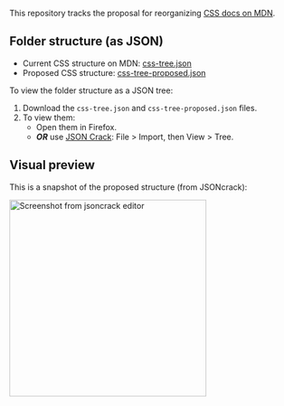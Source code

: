 This repository tracks the proposal for reorganizing [CSS docs on MDN](https://developer.mozilla.org/en-US/docs/Web/CSS).

## Folder structure (as JSON)

- Current CSS structure on MDN: [css-tree.json](https://github.com/dipikabh/mdn-css-reorg/blob/main/css-tree-proposed.json)
- Proposed CSS structure: [css-tree-proposed.json](https://github.com/dipikabh/mdn-css-reorg/blob/main/css-tree-proposed.json)


To view the folder structure as a JSON tree:
1. Download the `css-tree.json` and `css-tree-proposed.json` files.
2. To view them:
    - Open them in Firefox.
    - **_OR_** use [JSON Crack](https://jsoncrack.com/editor): File > Import, then View > Tree.

## Visual preview

This is a snapshot of the proposed structure (from JSONcrack):

<img width="348" alt="Screenshot from jsoncrack editor" src="https://github.com/user-attachments/assets/77c813b7-2d74-48af-8618-66bc5127f23c" />
